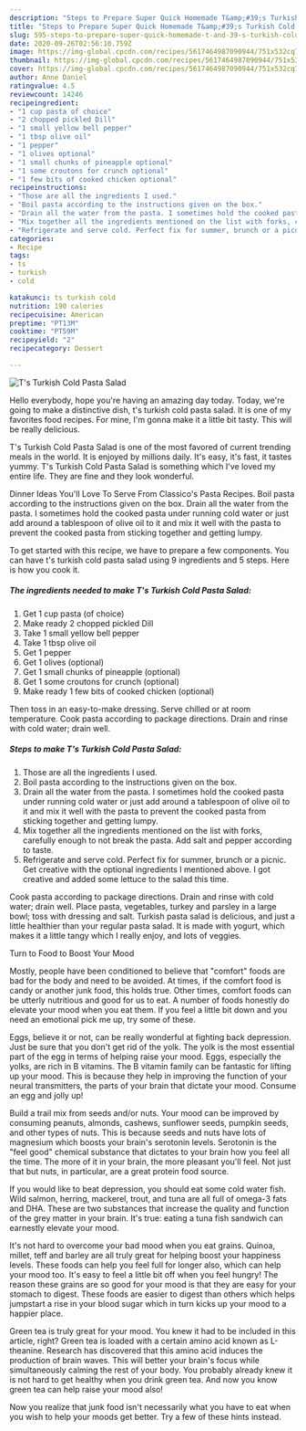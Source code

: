 ```yaml
---
description: "Steps to Prepare Super Quick Homemade T&amp;#39;s Turkish Cold Pasta Salad"
title: "Steps to Prepare Super Quick Homemade T&amp;#39;s Turkish Cold Pasta Salad"
slug: 595-steps-to-prepare-super-quick-homemade-t-and-39-s-turkish-cold-pasta-salad
date: 2020-09-26T02:56:10.759Z
image: https://img-global.cpcdn.com/recipes/5617464987090944/751x532cq70/ts-turkish-cold-pasta-salad-recipe-main-photo.jpg
thumbnail: https://img-global.cpcdn.com/recipes/5617464987090944/751x532cq70/ts-turkish-cold-pasta-salad-recipe-main-photo.jpg
cover: https://img-global.cpcdn.com/recipes/5617464987090944/751x532cq70/ts-turkish-cold-pasta-salad-recipe-main-photo.jpg
author: Anne Daniel
ratingvalue: 4.5
reviewcount: 14246
recipeingredient:
- "1 cup pasta of choice"
- "2 chopped pickled Dill"
- "1 small yellow bell pepper"
- "1 tbsp olive oil"
- "1 pepper"
- "1 olives optional"
- "1 small chunks of pineapple optional"
- "1 some croutons for crunch optional"
- "1 few bits of cooked chicken optional"
recipeinstructions:
- "Those are all the ingredients I used."
- "Boil pasta according to the instructions given on the box."
- "Drain all the water from the pasta. I sometimes hold the cooked pasta under running cold water or just add around a tablespoon of olive oil to it and mix it well with the pasta to prevent the cooked pasta from sticking together and getting lumpy."
- "Mix together all the ingredients mentioned on the list with forks, carefully enough to not break the pasta. Add salt and pepper according to taste."
- "Refrigerate and serve cold. Perfect fix for summer, brunch or a picnic. Get creative with the optional ingredients I mentioned above. I got creative and added some lettuce to the salad this time."
categories:
- Recipe
tags:
- ts
- turkish
- cold

katakunci: ts turkish cold 
nutrition: 190 calories
recipecuisine: American
preptime: "PT13M"
cooktime: "PT59M"
recipeyield: "2"
recipecategory: Dessert

---
```



![T&#39;s Turkish Cold Pasta Salad](https://img-global.cpcdn.com/recipes/5617464987090944/751x532cq70/ts-turkish-cold-pasta-salad-recipe-main-photo.jpg)

Hello everybody, hope you're having an amazing day today. Today, we're going to make a distinctive dish, t&#39;s turkish cold pasta salad. It is one of my favorites food recipes. For mine, I'm gonna make it a little bit tasty. This will be really delicious.

T&#39;s Turkish Cold Pasta Salad is one of the most favored of current trending meals in the world. It is enjoyed by millions daily. It's easy, it's fast, it tastes yummy. T&#39;s Turkish Cold Pasta Salad is something which I've loved my entire life. They are fine and they look wonderful.

Dinner Ideas You&#39;ll Love To Serve From Classico&#39;s Pasta Recipes. Boil pasta according to the instructions given on the box. Drain all the water from the pasta. I sometimes hold the cooked pasta under running cold water or just add around a tablespoon of olive oil to it and mix it well with the pasta to prevent the cooked pasta from sticking together and getting lumpy.


To get started with this recipe, we have to prepare a few components. You can have t&#39;s turkish cold pasta salad using 9 ingredients and 5 steps. Here is how you cook it.

<!--inarticleads1-->

##### The ingredients needed to make T&#39;s Turkish Cold Pasta Salad:

1. Get 1 cup pasta (of choice)
1. Make ready 2 chopped pickled Dill
1. Take 1 small yellow bell pepper
1. Take 1 tbsp olive oil
1. Get 1 pepper
1. Get 1 olives (optional)
1. Get 1 small chunks of pineapple (optional)
1. Get 1 some croutons for crunch (optional)
1. Make ready 1 few bits of cooked chicken (optional)


Then toss in an easy-to-make dressing. Serve chilled or at room temperature. Cook pasta according to package directions. Drain and rinse with cold water; drain well. 

<!--inarticleads2-->

##### Steps to make T&#39;s Turkish Cold Pasta Salad:

1. Those are all the ingredients I used.
1. Boil pasta according to the instructions given on the box.
1. Drain all the water from the pasta. I sometimes hold the cooked pasta under running cold water or just add around a tablespoon of olive oil to it and mix it well with the pasta to prevent the cooked pasta from sticking together and getting lumpy.
1. Mix together all the ingredients mentioned on the list with forks, carefully enough to not break the pasta. Add salt and pepper according to taste.
1. Refrigerate and serve cold. Perfect fix for summer, brunch or a picnic. Get creative with the optional ingredients I mentioned above. I got creative and added some lettuce to the salad this time.


Cook pasta according to package directions. Drain and rinse with cold water; drain well. Place pasta, vegetables, turkey and parsley in a large bowl; toss with dressing and salt. Turkish pasta salad is delicious, and just a little healthier than your regular pasta salad. It is made with yogurt, which makes it a little tangy which I really enjoy, and lots of veggies. 

Turn to Food to Boost Your Mood


Mostly, people have been conditioned to believe that "comfort" foods are bad for the body and need to be avoided. At times, if the comfort food is candy or another junk food, this holds true. Other times, comfort foods can be utterly nutritious and good for us to eat. A number of foods honestly do elevate your mood when you eat them. If you feel a little bit down and you need an emotional pick me up, try some of these.

Eggs, believe it or not, can be really wonderful at fighting back depression. Just be sure that you don't get rid of the yolk. The yolk is the most essential part of the egg in terms of helping raise your mood. Eggs, especially the yolks, are rich in B vitamins. The B vitamin family can be fantastic for lifting up your mood. This is because they help in improving the function of your neural transmitters, the parts of your brain that dictate your mood. Consume an egg and jolly up!

Build a trail mix from seeds and/or nuts. Your mood can be improved by consuming peanuts, almonds, cashews, sunflower seeds, pumpkin seeds, and other types of nuts. This is because seeds and nuts have lots of magnesium which boosts your brain's serotonin levels. Serotonin is the "feel good" chemical substance that dictates to your brain how you feel all the time. The more of it in your brain, the more pleasant you'll feel. Not just that but nuts, in particular, are a great protein food source.

If you would like to beat depression, you should eat some cold water fish. Wild salmon, herring, mackerel, trout, and tuna are all full of omega-3 fats and DHA. These are two substances that increase the quality and function of the grey matter in your brain. It's true: eating a tuna fish sandwich can earnestly elevate your mood. 

It's not hard to overcome your bad mood when you eat grains. Quinoa, millet, teff and barley are all truly great for helping boost your happiness levels. These foods can help you feel full for longer also, which can help your mood too. It's easy to feel a little bit off when you feel hungry! The reason these grains are so good for your mood is that they are easy for your stomach to digest. These foods are easier to digest than others which helps jumpstart a rise in your blood sugar which in turn kicks up your mood to a happier place.

Green tea is truly great for your mood. You knew it had to be included in this article, right? Green tea is loaded with a certain amino acid known as L-theanine. Research has discovered that this amino acid induces the production of brain waves. This will better your brain's focus while simultaneously calming the rest of your body. You probably already knew it is not hard to get healthy when you drink green tea. And now you know green tea can help raise your mood also!

Now you realize that junk food isn't necessarily what you have to eat when you wish to help your moods get better. Try  a few  of  these  hints  instead.

